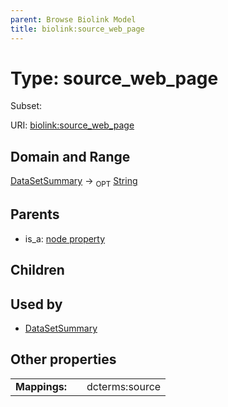 ```yaml
---
parent: Browse Biolink Model
title: biolink:source_web_page
---
```


# Type: source_web_page

Subset:



URI: [biolink:source_web_page](https://w3id.org/biolink/vocab/source_web_page)

## Domain and Range

[DataSetSummary](DataSetSummary.md) ->  <sub>OPT</sub> [String](types/String.md)

## Parents

 *  is_a: [node property](node_property.md)

## Children


## Used by

 * [DataSetSummary](DataSetSummary.md)

## Other properties

|  |  |  |
| --- | --- | --- |
| **Mappings:** | | dcterms:source |


